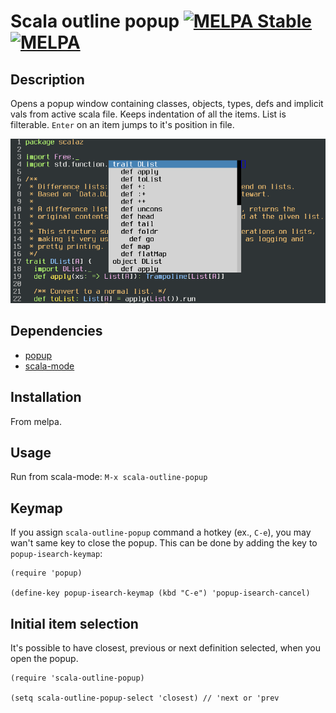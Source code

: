 Scala outline popup [![MELPA Stable](http://stable.melpa.org/packages/scala-outline-popup-badge.svg)](http://stable.melpa.org/#/scala-outline-popup) [![MELPA](http://melpa.org/packages/scala-outline-popup-badge.svg)](http://melpa.org/#/scala-outline-popup)
===================

## Description
Opens a popup window containing classes, objects, types, defs and implicit vals from active scala file.
Keeps indentation of all the items. List is filterable. `Enter` on an item jumps to it's position in file.

![outline screenshot](https://github.com/ancane/scala-outline-popup/raw/master/outline-popup.png)

## Dependencies

* [popup](https://github.com/auto-complete/popup-el)
* [scala-mode](https://github.com/hvesalai/scala-mode2)

## Installation

From melpa.

## Usage

Run from scala-mode: `M-x scala-outline-popup`

## Keymap

If you assign `scala-outline-popup` command a hotkey (ex., `C-e`), you may wan't same key to close the popup.
This can be done by adding the key to `popup-isearch-keymap`:

```
(require 'popup)

(define-key popup-isearch-keymap (kbd "C-e") 'popup-isearch-cancel)
```

## Initial item selection

It's possible to have closest, previous or next definition selected, when you open the popup.

```
(require 'scala-outline-popup)

(setq scala-outline-popup-select 'closest) // 'next or 'prev
```
